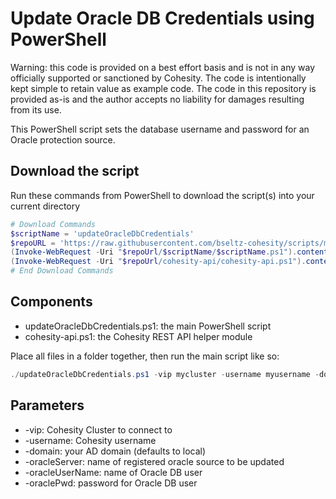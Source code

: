 # Update Oracle DB Credentials using PowerShell

Warning: this code is provided on a best effort basis and is not in any way officially supported or sanctioned by Cohesity. The code is intentionally kept simple to retain value as example code. The code in this repository is provided as-is and the author accepts no liability for damages resulting from its use.

This PowerShell script sets the database username and password for an Oracle protection source.

## Download the script

Run these commands from PowerShell to download the script(s) into your current directory

```powershell
# Download Commands
$scriptName = 'updateOracleDbCredentials'
$repoURL = 'https://raw.githubusercontent.com/bseltz-cohesity/scripts/master/powershell'
(Invoke-WebRequest -Uri "$repoUrl/$scriptName/$scriptName.ps1").content | Out-File "$scriptName.ps1"; (Get-Content "$scriptName.ps1") | Set-Content "$scriptName.ps1"
(Invoke-WebRequest -Uri "$repoUrl/cohesity-api/cohesity-api.ps1").content | Out-File cohesity-api.ps1; (Get-Content cohesity-api.ps1) | Set-Content cohesity-api.ps1
# End Download Commands
```

## Components

* updateOracleDbCredentials.ps1: the main PowerShell script
* cohesity-api.ps1: the Cohesity REST API helper module

Place all files in a folder together, then run the main script like so:

```powershell
./updateOracleDbCredentials.ps1 -vip mycluster -username myusername -domain mydomain.net -oracleServer oracle1.mydomain.net -oracleUser backup -oraclePwd oracle
```

## Parameters

* -vip: Cohesity Cluster to connect to
* -username: Cohesity username
* -domain: your AD domain (defaults to local)
* -oracleServer: name of registered oracle source to be updated
* -oracleUserName: name of Oracle DB user
* -oraclePwd: password for Oracle DB user
